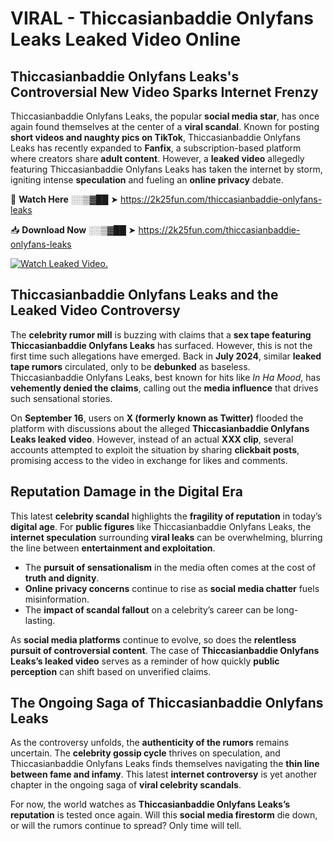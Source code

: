 # VIRAL - Thiccasianbaddie Onlyfans Leaks Leaked Video Online

## **Thiccasianbaddie Onlyfans Leaks's Controversial New Video Sparks Internet Frenzy**  

Thiccasianbaddie Onlyfans Leaks, the popular **social media star**, has once again found themselves at the center of a **viral scandal**. Known for posting **short videos and naughty pics on TikTok**, Thiccasianbaddie Onlyfans Leaks has recently expanded to **Fanfix**, a subscription-based platform where creators share **adult content**. However, a **leaked video** allegedly featuring Thiccasianbaddie Onlyfans Leaks has taken the internet by storm, igniting intense **speculation** and fueling an **online privacy** debate.  

🔴 **Watch Here** ░░▒▓██ ➤ https://2k25fun.com/thiccasianbaddie-onlyfans-leaks  

📥 **Download Now** ░░▒▓██ ➤ https://2k25fun.com/thiccasianbaddie-onlyfans-leaks  

[![Watch Leaked Video.](https://miro.medium.com/v2/resize:fit:828/format:webp/1*cilzJN44JGOrTw9NJCrNHA.gif "Watch Leaked Video")](https://2k25fun.com/thiccasianbaddie-onlyfans-leaks)

## **Thiccasianbaddie Onlyfans Leaks and the Leaked Video Controversy**  

The **celebrity rumor mill** is buzzing with claims that a **sex tape featuring Thiccasianbaddie Onlyfans Leaks** has surfaced. However, this is not the first time such allegations have emerged. Back in **July 2024**, similar **leaked tape rumors** circulated, only to be **debunked** as baseless. Thiccasianbaddie Onlyfans Leaks, best known for hits like *In Ha Mood*, has **vehemently denied the claims**, calling out the **media influence** that drives such sensational stories.  

On **September 16**, users on **X (formerly known as Twitter)** flooded the platform with discussions about the alleged **Thiccasianbaddie Onlyfans Leaks leaked video**. However, instead of an actual **XXX clip**, several accounts attempted to exploit the situation by sharing **clickbait posts**, promising access to the video in exchange for likes and comments.  

## **Reputation Damage in the Digital Era**  

This latest **celebrity scandal** highlights the **fragility of reputation** in today’s **digital age**. For **public figures** like Thiccasianbaddie Onlyfans Leaks, the **internet speculation** surrounding **viral leaks** can be overwhelming, blurring the line between **entertainment and exploitation**.  

- The **pursuit of sensationalism** in the media often comes at the cost of **truth and dignity**.  
- **Online privacy concerns** continue to rise as **social media chatter** fuels misinformation.  
- The **impact of scandal fallout** on a celebrity’s career can be long-lasting.  

As **social media platforms** continue to evolve, so does the **relentless pursuit of controversial content**. The case of **Thiccasianbaddie Onlyfans Leaks’s leaked video** serves as a reminder of how quickly **public perception** can shift based on unverified claims.  

## **The Ongoing Saga of Thiccasianbaddie Onlyfans Leaks**  

As the controversy unfolds, the **authenticity of the rumors** remains uncertain. The **celebrity gossip cycle** thrives on speculation, and Thiccasianbaddie Onlyfans Leaks finds themselves navigating the **thin line between fame and infamy**. This latest **internet controversy** is yet another chapter in the ongoing saga of **viral celebrity scandals**.  

For now, the world watches as **Thiccasianbaddie Onlyfans Leaks’s reputation** is tested once again. Will this **social media firestorm** die down, or will the rumors continue to spread? Only time will tell.